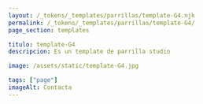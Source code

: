 ```yaml
---
layout: /_tokens/_templates/parrillas/template-G4.njk
permalink: /_tokens/_templates/parrillas/template-G4/
page_section: templates

titulo: template-G4
descripcion: Es un template de parrilla studio

image: /assets/static/template-G4.jpg

tags: ["page"]
imageAlt: Contacta
---
```

